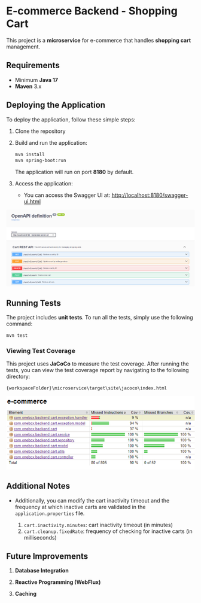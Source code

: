 # E-commerce Backend - Shopping Cart

This project is a **microservice** for e-commerce that handles **shopping cart** management.

## Requirements

- Minimum **Java 17**
- **Maven** 3.x

## Deploying the Application

To deploy the application, follow these simple steps:

1. Clone the repository

2. Build and run the application:

   ```bash
   mvn install
   mvn spring-boot:run
   ```

   The application will run on port **8180** by default.

3. Access the application:
   - You can access the Swagger UI at:
     [http://localhost:8180/swagger-ui.html](http://localhost:8180/swagger-ui.html)

![App Screenshot](./microservice/images/swagger.png)

## Running Tests

The project includes **unit tests**. To run all the tests, simply use the following command:

```bash
mvn test
```

### Viewing Test Coverage

This project uses **JaCoCo** to measure the test coverage. After running the tests, you can view the test coverage report by navigating to the following directory:

```
{workspaceFolder}\microservice\target\site\jacoco\index.html
```

![App Screenshot](./microservice/images/test-coverage.png)

## Additional Notes

- Additionally, you can modify the cart inactivity timeout and the frequency at which inactive carts are validated in the `application.properties` file.

  1. `cart.inactivity.minutes`: cart inactivity timeout (in minutes)
  2. `cart.cleanup.fixedRate`: frequency of checking for inactive carts (in milliseconds)

## Future Improvements

1. **Database Integration**

2. **Reactive Programming (WebFlux)**

3. **Caching**
